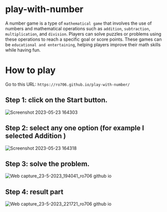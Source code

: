 # play-with-number

A number game is a type of `mathematical game` that involves the use of numbers and mathematical operations such as `addition`, `subtraction`, `multiplication`, and `division`.
Players can solve puzzles or problems using these operations to reach a specific goal or score points. 
These games can be `educational and entertaining`, helping players improve their math skills while having fun.

# How to play 
Go to this URL: 
`https://ro706.github.io/play-with-number/` <br>
<h2>Step 1: click on the Start button.</h2>

![Screenshot 2023-05-23 164303](https://github.com/Ro706/play-with-number/assets/60247178/e38605e9-acb7-42aa-b2ca-2a434d84b696)
<h2>Step 2: select any one option (for example I selected Addition )</h2>

![Screenshot 2023-05-23 164318](https://github.com/Ro706/play-with-number/assets/60247178/f968db66-9829-452e-9f8a-3e8095b9d567)

<h2>Step 3: solve the problem.</h2>

![Web capture_23-5-2023_194041_ro706 github io](https://github.com/Ro706/play-with-number/assets/60247178/cc9ca3aa-3803-4407-bc39-e87d540d44f2)

<h2>Step 4: result part </h2>

![Web capture_23-5-2023_221721_ro706 github io](https://github.com/Ro706/play-with-number/assets/60247178/709f5e16-a30a-4322-910c-058ac9eda033)
